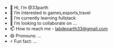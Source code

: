- 👋 Hi, I’m @33parth
- 👀 I’m interested in games,esports,travel
- 🌱 I’m currently learning fullstack
- 💞️ I’m looking to collaborate on ...
- 📫 How to reach me - labdeparth33@gmail.com
- 😄 Pronouns: ...
- ⚡ Fun fact: ...

<!---
33parth/33parth is a ✨ special ✨ repository because its `README.md` (this file) appears on your GitHub profile.
You can click the Preview link to take a look at your changes.
--->
